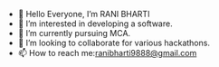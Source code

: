 - 👋 Hello Everyone, I’m RANI BHARTI
- 👀 I’m interested in developing a software.
- 🌱 I’m currently pursuing MCA.
- 💞️ I’m looking to collaborate for various hackathons.
- 📫 How to reach me:ranibharti9888@gmail.com 

<!---
Ranibh-123/Ranibh-123 is a ✨ special ✨ repository because its `README.md` (this file) appears on your GitHub profile.
You can click the Preview link to take a look at your changes.
--->
